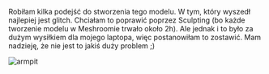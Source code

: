 Robiłam kilka podejść do stworzenia tego modelu. W tym, który wyszedł najlepiej jest glitch. Chciałam to poprawić poprzez Sculpting 
(bo każde tworzenie modelu w Meshroomie trwało około 2h). Ale jednak i to było za dużym wysiłkiem dla mojego laptopa, więc postanowiłam to zostawić. 
Mam nadzieję, że nie jest to jakiś duży problem ;)

![armpit](https://user-images.githubusercontent.com/46341855/142656628-a7431281-a49e-49a5-b5d6-6d3799259e68.jpg)
